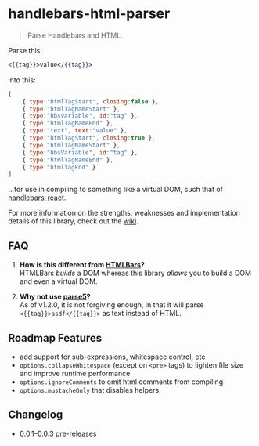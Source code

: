 # handlebars-html-parser
> Parse Handlebars and HTML.

Parse this:
```handlebars
<{{tag}}>value</{{tag}}>
```
into this:
```js
[
    { type:"htmlTagStart", closing:false },
    { type:"htmlTagNameStart" },
    { type:"hbsVariable", id:"tag" },
    { type:"htmlTagNameEnd" },
    { type:"text", text:"value" },
    { type:"htmlTagStart", closing:true },
    { type:"htmlTagNameStart" },
    { type:"hbsVariable", id:"tag" },
    { type:"htmlTagNameEnd" },
    { type:"htmlTagEnd" }
]
```
…for use in compiling to something like a virtual DOM, such that of [handlebars-react](https://github.com/stevenvachon/handlebars-react).

For more information on the strengths, weaknesses and implementation details of this library, check out the [wiki](https://github.com/stevenvachon/handlebars-html-parser/wiki).

## FAQ
1. **How is this different from [HTMLBars](https://github.com/tildeio/htmlbars)?**  
HTMLBars *builds* a DOM whereas this library *allows* you to build a DOM and even a virtual DOM.

2. **Why not use [parse5](https://npmjs.com/package/parse5)?**  
As of v1.2.0, it is not forgiving enough, in that it will parse `<{{tag}}>asdf</{{tag}}>` as text instead of HTML.

## Roadmap Features
* add support for sub-expressions, whitespace control, etc
* `options.collapseWhitespace` (except on `<pre>` tags) to lighten file size and improve runtime performance
* `options.ignoreComments` to omit html comments from compiling
* `options.mustacheOnly` that disables helpers

## Changelog
* 0.0.1–0.0.3 pre-releases
